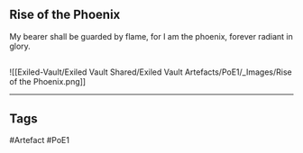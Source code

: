 ## Rise of the Phoenix
My bearer shall be guarded by flame,
for I am the phoenix, forever radiant in glory.
##
![[Exiled-Vault/Exiled Vault Shared/Exiled Vault Artefacts/PoE1/_Images/Rise of the Phoenix.png]]

---
## Tags
#Artefact
#PoE1
